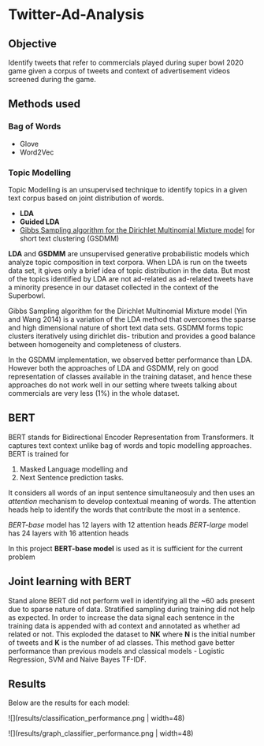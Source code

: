 # Twitter-Ad-Analysis

## Objective
Identify tweets that refer to commercials played during super bowl 2020 game given a corpus of tweets and context of advertisement videos screened during the game. 

## Methods used
### Bag of Words
- Glove
- Word2Vec

### Topic Modelling
Topic Modelling is an unsupervised technique to identify topics in a given text corpus based on joint distribution of words. 
- __LDA__ 
- __Guided LDA__
- [Gibbs Sampling algorithm for the Dirichlet Multinomial Mixture model](http://dbgroup.cs.tsinghua.edu.cn/wangjy/papers/KDD14-GSDMM.pdf) for short text clustering (GSDMM)

__LDA__ and __GSDMM__ are unsupervised generative probabilistic models which analyze topic composition in text corpora. When LDA is run on the tweets data set, it gives only a brief idea of topic distribution in the data. But most of the topics identified by LDA are not ad-related as ad-related tweets have a minority presence in our dataset collected in the context of the Superbowl. 

Gibbs Sampling algorithm for the Dirichlet Multinomial Mixture model (Yin and Wang 2014) is a variation of the LDA method that overcomes the sparse and high dimensional nature of short text data sets. GSDMM forms topic clusters iteratively using dirichlet dis- tribution and provides a good balance between homogeneity and completeness of clusters.

In the GSDMM implementation, we observed better performance than LDA. However both the approaches of LDA and GSDMM, rely on good representation of classes available in the training dataset, and hence these approaches do not work well in our setting where tweets talking about commercials are very less (1%) in the whole dataset.

## BERT
 BERT stands for Bidirectional Encoder Representation from Transformers. It captures text context unlike bag of words and topic modelling approaches. BERT is trained for
 1. Masked Language modelling and 
 2. Next Sentence prediction tasks. 
 
 It considers all words of an input sentence simultaneosuly and then uses an _attention_ mechanism to develop contextual meaning of words. The attention heads help to identify the words that contribute the most in a sentence. 

_BERT-base_ model has 12 layers with 12 attention heads
_BERT-large_ model has 24 layers with 16 attention heads

In this project __BERT-base model__ is used as it is sufficient for the current problem

## Joint learning with BERT

Stand alone BERT did not perform well in identifying all the ~60 ads present due to sparse nature of data. Stratified sampling during training did not help as expected. In order to increase the data signal each sentence in the training data is appended with ad context and annotated as whether ad related or not. This exploded the dataset to __NK__ where __N__ is the initial number of tweets and __K__ is the number of ad classes. This method gave better performance than previous models and classical models - Logistic Regression, SVM and Naive Bayes TF-IDF. 

## Results
Below are the results for each model:

![](results/classification_performance.png | width=48)

![](results/graph_classifier_performance.png | width=48)
